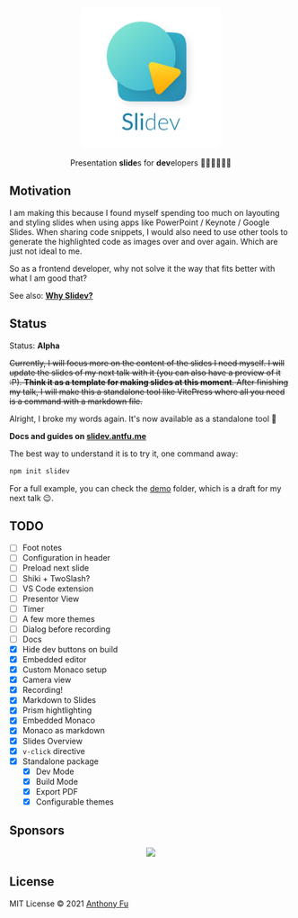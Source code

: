 <br>
<p align="center">
<a href="https://slidev.antfu.me" target="_blank">
<img src="./docs/public/logo-title.png" alt="Slidev" height="250" width="250"/>
</a>
</p>

<p align="center">
Presentation <b>slide</b>s for <b>dev</b>elopers 🧑‍💻👩‍💻👨‍💻
</p>

## Motivation

I am making this because I found myself spending too much on layouting and styling slides when using apps like PowerPoint / Keynote / Google Slides. When sharing code snippets, I would also need to use other tools to generate the highlighted code as images over and over again. Which are just not ideal to me.

So as a frontend developer, why not solve it the way that fits better with what I am good that?

See also: [**Why Slidev?**](https://slidev.antfu.me/guide/why)

## Status

Status: **Alpha**

~~Currently, I will focus more on the content of the slides I need myself. I will update the slides of my next talk with it (you can also have a preview of it :P). **Think it as a template for making slides at this moment**. After finishing my talk, I will make this a standalone tool like VitePress where all you need is a command with a markdown file.~~

Alright, I broke my words again. It's now available as a standalone tool 🎉

**Docs and guides on [slidev.antfu.me](https://slidev.antfu.me)**

The best way to understand it is to try it, one command away:

```bash
npm init slidev
```

For a full example, you can check the [demo](./demo) folder, which is a draft for my next talk 😉.

## TODO

- [ ] Foot notes
- [ ] Configuration in header
- [ ] Preload next slide
- [ ] Shiki + TwoSlash?
- [ ] VS Code extension
- [ ] Presentor View
- [ ] Timer
- [ ] A few more themes
- [ ] Dialog before recording
- [ ] Docs
- [x] Hide dev buttons on build
- [x] Embedded editor
- [x] Custom Monaco setup
- [x] Camera view
- [x] Recording!
- [x] Markdown to Slides
- [x] Prism hightlighting 
- [x] Embedded Monaco
- [x] Monaco as markdown
- [x] Slides Overview
- [x] `v-click` directive
- [x] Standalone package
  - [x] Dev Mode
  - [x] Build Mode
  - [x] Export PDF
  - [x] Configurable themes

## Sponsors

<p align="center">
  <a href="https://cdn.jsdelivr.net/gh/antfu/static/sponsors.svg">
    <img src='https://cdn.jsdelivr.net/gh/antfu/static/sponsors.svg'/>
  </a>
</p>

## License

MIT License © 2021 [Anthony Fu](https://github.com/antfu)
